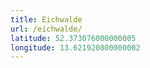 ```yaml
---
title: Eichwalde
url: /eichwalde/
latitude: 52.373076000000005
longitude: 13.621920800000002
---
```

